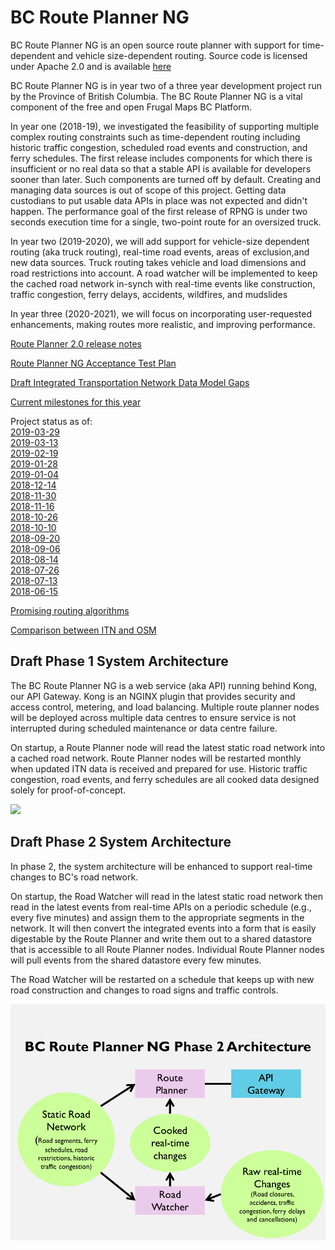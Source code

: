 # BC Route Planner NG
BC Route Planner NG is an open source route planner with support for time-dependent and vehicle size-dependent routing. Source code is licensed under Apache 2.0 and is available [here](https://github.com/bcgov/ols-router)

BC Route Planner NG is in year two of a three year development project run by the Province of British Columbia. The BC Route Planner NG is a vital component of the free and open Frugal Maps BC Platform.

In year one (2018-19), we investigated the feasibility of supporting multiple complex routing constraints such as time-dependent routing including historic traffic congestion, scheduled road events and construction, and ferry schedules. The first release includes components for which there is insufficient or no real data so that a stable API is available for developers sooner than later. Such components are turned off by default. Creating and managing data sources is out of scope of this project. Getting data custodians to put usable data APIs in place was not expected and didn't happen. The performance goal of the first release of RPNG is under two seconds execution time for a single, two-point route for an oversized truck. 

In year two (2019-2020), we will add support for vehicle-size dependent routing (aka truck routing), real-time road events, areas of exclusion,and new data sources. Truck routing takes vehicle and load dimensions and road restrictions into account. A road watcher will be implemented to keep the cached road network in-synch with real-time events like construction, traffic congestion, ferry delays, accidents, wildfires, and mudslides

In year three (2020-2021), we will focus on incorporating user-requested enhancements, making routes more realistic, and improving performance.

[Route Planner 2.0 release notes](rpng-2.0-release-notes.md)

[Route Planner NG Acceptance Test Plan](rpng-atp.md)

[Draft Integrated Transportation Network Data Model Gaps](ITN-Data-Mode-Gaps.md)

[Current milestones for this year](https://github.com/bcgov/ols-router/milestones)

Project status as of:<br>
[2019-03-29](rpng-2019-status-16.md)<br>
[2019-03-13](rpng-2019-status-15.md)<br>
[2019-02-19](rpng-2019-status-14.md)<br>
[2019-01-28](rpng-2019-status-13.md)<br>
[2019-01-04](rpng-2019-status-12.md)<br>
[2018-12-14](rpng-2018-status-11.md)<br>
[2018-11-30](rpng-2018-status-10.md)<br>
[2018-11-16](rpng-2018-status-9.md)<br>
[2018-10-26](rpng-2018-status-8.md)<br>
[2018-10-10](rpng-2018-status-7.md)<br>
[2018-09-20](rpng-2018-status-6.md)<br>
[2018-09-06](rpng-2018-status-5.md)<br>
[2018-08-14](rpng-2018-status-4.md)<br>
[2018-07-26](rpng-2018-status-3.md)<br>
[2018-07-13](rpng-2018-status-2.md)<br>
[2018-06-15](rpng-2018-status-1.md)<br>

[Promising routing algorithms](https://github.com/bcgov/ols-router/issues/25)

[Comparison between ITN and OSM](osm-itn-stats.md)

## Draft Phase 1 System Architecture
The BC Route Planner NG is a web service (aka API) running behind Kong, our API Gateway. Kong is an NGINX plugin that provides security and access control, metering, and load balancing. Multiple route planner nodes will be deployed across multiple data centres to ensure service is not interrupted during scheduled maintenance or data centre failure.

On startup, a Route Planner node will read the latest static road network into a cached road network. Route Planner nodes will be restarted monthly when updated ITN data is received and prepared for use. Historic traffic congestion, road events, and ferry schedules are all cooked data designed solely for proof-of-concept.

![](https://github.com/bcgov/ols-router/blob/master/docs/BC-RPNG-Phase-1-Architecture.png)

## Draft Phase 2 System Architecture
In phase 2, the system architecture will be enhanced to support real-time changes to BC's road network.

On startup, the Road Watcher will read in the latest static road network then read in the latest events from real-time APIs on a periodic schedule (e.g., every five minutes) and assign them to the appropriate segments in the network. It will then convert the integrated events into a form that is easily digestable by the Route Planner and write them out to a shared datastore that is accessible to all Route Planner nodes.  Individual Route Planner nodes will pull events from the shared datastore every few minutes. 

The Road Watcher will be restarted on a schedule that keeps up with new road construction and changes to road signs and traffic controls.

![](BC-RPNG-Phase-2-Architecture.png)
